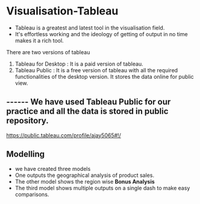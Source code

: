 # Visualisation-Tableau

  - Tableau is a greatest and latest tool in the visualisation field.
  - It's effortless working and the ideology of getting of output in no time makes it a rich tool.

  There are two versions of tableau
1. Tableau for Desktop : It is a paid version of tableau.
2. Tableau Public : It is a free version of tableau with all the required functionalities of the desktop version. It stores the data online for public view.

## ------ We have used Tableau Public for our practice and all the data is stored in public repository.
https://public.tableau.com/profile/ajay5065#!/

## Modelling
  - we have created three models
  - One outputs the geographical analysis of product sales.
  - The other model shows the region wise <b>Bonus Analysis</b>
  - The third model shows multiple outputs on a single dash to make easy comparisons. 
